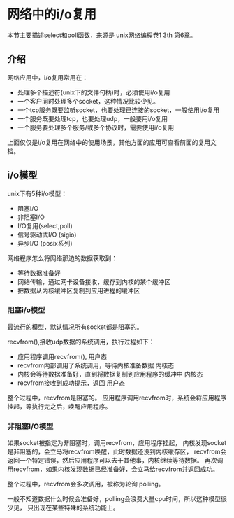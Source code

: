 # 网络中的i/o复用

本节主要描述select和poll函数，来源是 unix网络编程卷1 3th 第6章。

## 介绍

网络应用中，i/o复用常用在：

- 处理多个描述符(unix下的文件句柄)时，必须使用i/o复用
- 一个客户同时处理多个socket，这种情况比较少见。
- 一个tcp服务既要监听socket，也要处理已连接的socket，一般使用i/o复用
- 一个服务既要处理tcp，也要处理udp，一般要用i/o复用
- 一个服务要处理多个服务/或多个协议时，需要使用i/o复用

上面仅仅是i/o复用在网络中的使用场景，其他方面的应用可查看前面的复用文档。

## i/o模型

unix下有5种i/o模型：

- 阻塞I/O
- 非阻塞I/O
- I/O复用(select,poll)
- 信号驱动式I/O (sigio)
- 异步I/O (posix系列)

网络程序怎么将网络那边的数据获取到：

- 等待数据准备好
- 网络传输，通过网卡设备接收，缓存到内核的某个缓冲区
- 把数据从内核缓冲区复制到应用进程的缓冲区

### 阻塞i/o模型

最流行的模型，默认情况所有socket都是阻塞的。

recvfrom(),接收udp数据的系统调用，执行过程如下：

- 应用程序调用recvfrom(),    用户态
- recvfrom内部调用了系统调用，等待内核准备数据  内核态
- 内核会等待数据准备好，直到将数据复制到应用程序的缓冲中  内核态
- recvfrom接收到成功提示，返回  用户态

整个过程中，recvfrom是阻塞的。
应用程序调用recvfrom时，系统会将应用程序挂起，等执行完之后，唤醒应用程序。

### 非阻塞I/O模型

如果socket被指定为非阻塞时，调用recvfrom，应用程序挂起，
内核发现socket是非阻塞的，会立马将recvfrom唤醒，此时数据还没到内核缓存区，
recvfrom会返回一个特定错误，然后应用程序可以去干其他事，内核继续等待数据。
再次调用recvfrom，如果内核发现数据已经准备好，会立马给recvfrom并返回成功。

整个过程中，recvfrom会多次调用，被称为轮询 polling。

一般不知道数据什么时候会准备好，polling会浪费大量cpu时间，所以这种模型很少见，
只出现在某些特殊的系统功能上。
